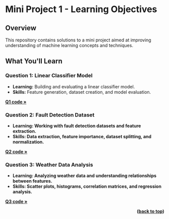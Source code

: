 # Mini Project 1 - Learning Objectives

## Overview

This repository contains solutions to a mini project aimed at improving understanding of machine learning concepts and techniques.

## What You'll Learn

### Question 1: Linear Classifier Model
- **Learning:** Building and evaluating a linear classifier model.
- **Skills:** Feature generation, dataset creation, and model evaluation.
  
<a href="https://github.com/shimanaseri/ML-coarse/blob/main/Mini%20Projects/Mini%20Project%201/q1.ipynb"><strong>Q1 code »</a>
   

### Question 2: Fault Detection Dataset
- **Learning:** Working with fault detection datasets and feature extraction.
- **Skills:** Data extraction, feature importance, dataset splitting, and normalization.
  
<a href="https://github.com/shimanaseri/ML-coarse/blob/main/Mini%20Projects/Mini%20Project%201/q2.ipynb"><strong>Q2 code »</a>

### Question 3: Weather Data Analysis
- **Learning:** Analyzing weather data and understanding relationships between features.
- **Skills:** Scatter plots, histograms, correlation matrices, and regression analysis.
  
<a href="https://github.com/shimanaseri/ML-coarse/blob/main/Mini%20Projects/Mini%20Project%201/q3.ipynb"><strong>Q3 code »</a>

<p align="right">(<a href="#top">back to top</a>)</p>
